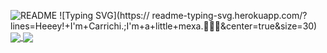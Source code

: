 ![README](https://user-images.githubusercontent.com/54015671/128989231-1ee02c43-429e-4f23-abe3-0ddd741e34f9.png)
![Typing SVG](https://
readme-typing-svg.herokuapp.com/?lines=Heeey!+I'm+Carrichi.;I'm+a+little+mexa.👋🇲🇽&center=true&size=30)
<a href="https://github.com/carrichi">
  <img align="center" src="https://github-readme-stats.vercel.app/api?username=carrichi&show_icons=true&theme=material-palenight&border_color=a2cbf1&hide=issues&include_all_commits=true" />
</a>
<a href="https://github.com/anuraghazra/github-readme-stats">
  <img align="center" src="https://github-readme-stats.vercel.app/api/top-langs/?username=carrichi&layout=compact&theme=material-palenight&border_color=a2cbf1" />
</a>
